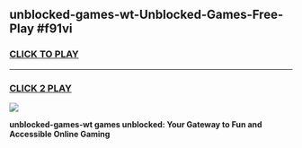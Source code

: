 
## unblocked-games-wt-Unblocked-Games-Free-Play #f91vi
<h3>
<a href="https://us.freeplayer.one?title=unblocked-games-wt&ref=9M">CLICK TO PLAY</a></h3>
<hr>

<h3>
<a href="https://us.freeplayer.one?title=unblocked-games-wt&ref=9M">CLICK 2 PLAY</a>
  
</h3>

<a href="https://us.freeplayer.one?title=unblocked-games-wt&ref=9M"><img src="https://clearcache.store/games.png"></a>


**unblocked-games-wt games unblocked: Your Gateway to Fun and Accessible Online Gaming**
